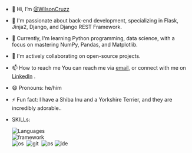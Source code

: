 - 👋 Hi, I’m [@WilsonCruzz](https://wilsoncruzz.github.io/resume/)
- 👀 I'm passionate about back-end development, specializing in Flask, Jinja2, Django, and Django REST Framework.
- 🌱 Currently, I'm learning Python programming, data science, with a focus on mastering NumPy, Pandas, and Matplotlib.
- 💞️ I'm actively collaborating on open-source projects.
- 📫 How to reach me You can reach me via [email](mailto:chun-wei.wang@mygeorgian.ca), or connect with me on [LinkedIn](https://www.linkedin.com/in/chun-wei-wang-9ab9981a2) .
- 😄 Pronouns: he/him
- ⚡ Fun fact: I have a Shiba Inu and a Yorkshire Terrier, and they are incredibly adorable..
- SKILLs:
  
  <img src="https://skillicons.dev/icons?i=py,java,cs,cpp,arduino,js,html,css,php,mysql,postgres" alt="Languages">
  <br>
  <img src="https://skillicons.dev/icons?i=flask,django,tensorflow,anaconda,pytorch,dotnet,vue" alt="framework">
  <br>
  <img src="https://skillicons.dev/icons?i=aws,azure,gcp" alt="os">&nbsp;
  <img src="https://skillicons.dev/icons?i=git,github,gitlab,vercel,firebase,heroku" alt="git">&nbsp;
  <img src="https://skillicons.dev/icons?i=linux,windows,apple" alt="os">
  <img src="https://skillicons.dev/icons?i=vscode,visualstudio,pycharm,idea,phpstorm,webstorm,clion,rider" alt="ide">
